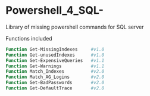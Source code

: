 # Powershell_4_SQL-
Library of missing powershell commands for SQL server

Functions included

```powershell
Function Get-MissingIndexes     #v1.0
Function Get-unusedIndexes      #v1.0
Function Get-ExpensiveQueries   #v1.1 
Function Get-Warnings           #v1.1 
Function Match_Indexes          #v2.0 
Function Match_AG_Logins        #v2.0 
Function Get-BadPasswords       #v2.0 
Function Get-DefaultTrace       #v2.0 
```
